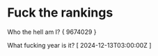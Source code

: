 # Fuck the rankings

Who the hell am I?
{ 9674029 }

What fucking year is it?
[ 2024-12-13T03:00:00Z ]
